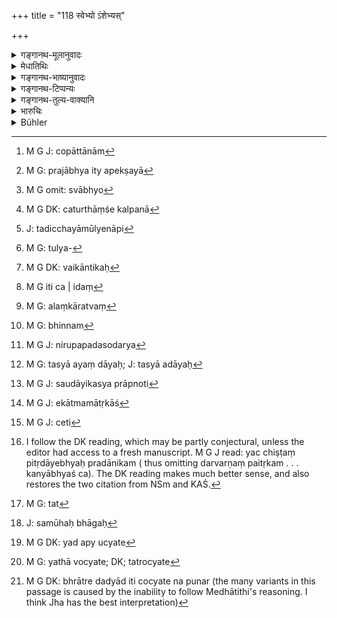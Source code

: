 +++
title = "118 स्वेभ्यो ऽंशेभ्यस्"

+++

<details><summary>गङ्गानथ-मूलानुवादः</summary>

To the maidens of the same caste, the brothers shall each severally give the fourth part of his share; those not inclined to give would be outcasts—(118)
</details>

<details><summary>मेधातिथिः</summary>

**कन्या**शब्दः प्रायो ऽनूढासु प्रयुज्यते । कानीनपुत्रः स्मृत्यन्तरे च "अप्रत्तानाम्"[^२९०] (ग्ध् २८.२४) इति पठ्यते । अतो ऽनूढायाम् अयं भाग उच्यते । 


[^२९०]:
     M G J: copāttānām

- **स्वाभ्यः** स्वजात्यपेक्षया[^२९१] **स्वाभ्यो**[^२९२] **भ्रातरः कन्याभ्यश् चतुर्भागम् **अंशं** दद्युः स्वाद् अंशात्** । यत्र बह्व्यः कन्याः सन्ति तत्र समानजातीयभ्रात्रपेक्षया चतुर्थांशकल्पना[^२९३] कर्तव्या । तथा चायम् अर्थः । त्रीन् अंशान् पुत्र आददीत चतुर्थं कन्येति । 


[^२९३]:
     M G DK: caturthāṃśe kalpanā


[^२९२]:
     M G omit: svābhyo


[^२९१]:
     M G: prajābhya ity apekṣayā

- <u>यद् अपि</u> कैश्चिद् उक्तम्- महान् उपकारः पितृकरणं कन्यानाम् अदत्तानाम्, येन जीवति पितरि तदिच्छया मूल्येनापि[^२९४] धनेन संस्क्रियन्ते, मृते त्व् अंशहरा इति ।


[^२९४]:
     J: tadicchayāmūlyenāpi

- <u>तत्पुत्रे</u> ऽपि तुल्यम्,[^२९५] वाचनिके चार्थे केयं नोदना । अथाभिप्रायः- "समाचार उद्वाहमात्रप्रयोजनं दानम्" इति, आचारो दुर्बलः स्मृतेर् इति । न चैकान्तिकः[^२९६] । अनैकान्तिकत्वे च स्मृतितो ऽयं नियमो युक्तः । 


[^२९६]:
     M G DK: vaikāntikaḥ


[^२९५]:
     M G: tulya-

- <u>यद् अपीदं</u> केनचिद् उक्तम्- उद्वाहमात्रप्रयोजनं देयम्, न च चातुर्थो भागो यथाश्रुतम् इति । 

- <u>स इदं</u>[^२९७] वाच्यः । नोद्वाहे परिमितधनदानम् अस्ति । तस्य द्वादशशतं दक्षिणेतिवत् "केवलम् आच्छाद्यालंकृतां विवाहयेत् । सौदायिकं वास्या दद्यात्" इति श्रूयते । अलंकारस् तु[^२९८] सुवर्णमणिमुक्ताप्रवालादिर् अनेकधा भिन्न[^२९९] इति । तत्र न ज्ञायते कियद् दातव्यं धनं कीदृशो वालंकार इत्य् अतश् च पर्माणार्थम् एवेदं युक्तं **स्वाद् अंशाच् चतुर्भागम्** इति । न चास्मिन्न् अर्थे शास्त्रविरोधो युक्तिविरोधो वा । 


[^२९९]:
     M G: bhinnam


[^२९८]:
     M G: alaṃkāratvaṃ


[^२९७]:
     M G iti ca | idaṃ

- स्मृत्यन्तराण्य् एवम् एव पक्षम् उपोद्बलयन्ति ।

- असंस्कृतास् तु संस्कार्या भ्रातृभिः पूर्वसंस्कृतैः ।

- भगिन्यश् च निजाद् अंशाद् दत्वांशं तु तुरीयकम् ॥ इति । (य्ध् २.१२८) 

तथा-

- आ संस्काराद् धरेद् भागं परतो बिभृयात् पतिः ॥ इति । (न्स्म् १३.२६)

अस्यायम् अर्थः । यत्र स्वल्पं धनम् अस्ति भ्रातुर् भगिन्याश् च न चतुर्भागे कन्याया भरणं भवति, तत्र समभागं कन्या हरेद् आ संस्कारात् । परतस् तु स्मृत्यन्तराच् चतुर्भागं गृह्णीयात् स्वल्पम् अपि । कथं तर्हि भरणमात्रं कुर्यात्, अत उत्क्तम् "परतो बिभृयात् पतिः" इति । 

- **भ्रातृ**ग्रहणम् सोदर्यार्थं व्याचक्षते । को ऽभिप्रायः । भ्रातृशब्दो निरुपपदः सोदर्य[^३००] एव मुख्यया वृत्त्या वर्तते । **पृथक्**वचनं च लिङ्गम् । 


[^३००]:
     M G J: nirupapadasodarya

- यस्यास् तु हि सोदर्यो नास्ति तस्या दायः[^३०१] सौदायिकं वा न प्राप्नोति[^३०२] । वैमात्रेयो दास्यतीति चेन् नासति वचनान्तरे ददात्य् अयम् । भ्रातृशब्दा एकपितृकानेकात्ममातृकाश्[^३०३] च गृह्यन्ते । पैतृष्वस्रेयादिषु तूपचाराद् वर्तत इति युक्तम् । एवम् एकशब्दस्यानेकार्थत्वं नाभ्युपगतं भवति । स्मृत्यन्तरसमाचारश् चेतः[^३०४] श्रेयान् । तत्र हि पठ्यते- "यच् छिष्टं पितृदायेभ्यः दत्वर्णं पैतृकं च यत् । भ्रातृभिस् तद् विभक्तव्यम्" (न्स्म् १३.३२) । य पित्रावश्यं दातव्यं तद् ऋक्ताद् उद्धृत्य शेषं विभजेरन्न् इत्य् अर्थः । यथा च ऋणापाकरणादि व्याह्रियते, तद्वत् कन्यादानम्, अवश्यकर्तव्यत्वात् । "कन्याभ्यश् च प्रादानिकम्"[^३०५] (कश् ३.५,२१) इति । नात्र भगिनीशब्दो भातृशब्दो वा श्रूयते । यत इयम् आशङ्का स्यात् । 


[^३०५]:
     I follow the DK reading, which may be partly conjectural, unless the editor had access to a fresh manuscript. M G J read: yac chiṣṭaṃ pitṛdāyebhyaḥ pradānikam ( thus omitting darvarṇaṃ paitṛkam . . . kanyābhyaś ca). The DK reading makes much better sense, and also restores the two citation from NSm and KAŚ.


[^३०४]:
     M G J: ceti


[^३०३]:
     M G J: ekātmamātṛkāś


[^३०२]:
     M G J: saudāyikasya prāpnoti


[^३०१]:
     M G: tasyā ayaṃ dāyaḥ; J: tasyā adāyaḥ

- यत्[^३०६] तु **पृथग्** इति तद् एकैकस्यैव समूहभागः[^३०७] सर्वाभ्य इत्य् एवम् अपि युज्यते । 


[^३०७]:
     J: samūhaḥ bhāgaḥ


[^३०६]:
     M G: tat

- <u>इदम्</u> उच्यते[^३०८] अददतां प्रत्यवायान् न तु हठाद् दाप्यन्ते । 


[^३०८]:
     M G DK: yad apy ucyate

- <u>यत</u> उच्यते **पतिताः स्युर् अदित्सव** इति । यो हि यत्र यावत्य् आंशे स्वामी स "हरेत्" इत्य् उच्यते, न पुनर् "अनेनास्मै दातव्यम्" इति । यथा नोच्यते[^३०९] भ्राता भ्रात्रे दद्याद् इति । यच् चोच्यते तत् पुनर्[^३१०] अस्वामिभ्यः ॥ ९.११८ ॥


[^३१०]:
     M G DK: bhrātre dadyād iti cocyate na punar (the many variants in this passage is caused by the inability to follow Medhātithi's reasoning. I think Jha has the best interpretation)


[^३०९]:
     M G: yathā vocyate; DK; tatrocyate
</details>

<details><summary>गङ्गानथ-भाष्यानुवादः</summary>

The term ‘*kanyā*’ is, as a rule, used in the sense of the *unmarried girl*’, as we find in the case where a son is called ‘*kānīna*’ (which means *born of a kanyā, i.e*., of an unmarried woman). In another
*Smṛti* text, ‘*anūḍhā*’ (‘unmarried’) is the actual word used. From
this it is dear that the share here laid down pertains to the unmarried girl.

‘*Of the mine caste*.’—Each of the brothers should give to the sister of the same caste as himself the fourth part of his own share. That is to say, in a case where the father has left several unmarried girls, the share allotted *to ouch of them should be the* fourth part of the portion of the brother belonging to the same caste as himself.

The upshot therefore comes to be this:—Three *parts* of the property shall be taken by the sons and the fourth part by the daughter.

Some people have held the following view:—Three parts of the property shall be taken by the sons and the fourth part by the daughter.

Others have held the following view:—“Truly a great benefit is derived by the daughter from her father:

If the father is alive they have their marriage performed at tremendous expense, and if he is dead, she obtains a share in the property.”

But the same may be said of the son also. Further, why should there be such objections against what is distinctly laid down by the words of the text?

If the idea of the objector is that, according to custom, the only benefit to which the girl is entitled is that her marriage should be performed,—then our answer is that the direct assertion of the Smṛti is infinitely more authoritative than custom. As a matter of fact however, the custom referred to is by no means universal; so that when it is only limited in scope, the right course is to adopt the course laid down in the Smṛti text.

Some people have held the view that—“all that need be given to the girl is what is necessary for her marriage, and not quite the *fourth part* as mentioned in the text”

But to such people we address the following remarks:—There is no restriction upon gifts in connection with marriage, as there is in connection with the sacrificial fee, which is fixed at¹ twelve hundred.’ The gift in connection with marriage however is not precisely fixed. For it is said.—‘The father shall marry the girl, clothed and adorned, and he may also give her a dowry;’ and as ornaments are of various kinds, made of gold, jewels, pearls, corals and such substances, it cannot be definitely ascertained how much wealth is to be given on that account, or what sort of ornament is to be given. So that even for the purpose of precisely defining what shall be given, it is only right to say that the brother shall give the fourth part of bis share. Nor does this militate against either any scriptual injunctions or reason.

This same view is supported by other *Smṛti* texts also: ‘The brothers who have already had their sacramental rites performed, should perform the same for the unmarried girls; and sisters should receive from their brother’s the fourth part of their shore’ (*Yājñavalkya* 2. 124); and again—‘Until marriage has not been performed, she shall received a share; after marriage she shall be maintained by her husband.’

What this last text means is as follows:—When the property left for the brother and the sister is small, and the fourth part of the brother’s share is not sufficient for the sister’s maintenance,—in such a case the sister shall enjoy a share equal to her brother’s, until her marriage; after which she shall receive the fourth part of the share, even though if be small. And in answer to the question as to how that, would maintain the girl, the answer is that ‘after marriage she shall be maintained by her husband.’

The term ‘brother’ in the present text has been explained as standing for the *uterine brother*. But what is the purpose of adding this explanation? As a matter of fact, the term ‘brother’ without a prefixed qualification is always directly applied to the uterine brother. And the term ‘*severally*’ in the text is also indicative of the same idea.

But in that case the girl that has no uterine brother would have to go without a share in the property; nor could there be any chance for any dowry being provided for her. It might be argued that her step-brother would provide for her. But in the absence of some other text laying down (such a gift), he may not give it

As a matter of fact however, the term ‘brother’ is found to be applied to the sons of the same father and several mothers; and it is only to cousins, maternal and paternal, that the term is applied figuratively. If this view is accepted, it saves us from the contingency of attributing several denotations to the single word ‘brother.’

The rule laid down in other Smṛti-texts also supports the allocation of shares set forth in the present text. We read there as follows—^(‘)What remains of the ancestral property, after the father’s debts have been paid off’, shall be divided; other necessary payments also being made out of it, such for instance as the gift to the unmarried girls; Here we do not find the words ‘brother’ and^(‘)sister,’ which might give rise to the doubt (as to the *uterine* or other kinds of brother being meant).

As regards the term ‘*severally*’ (in the text),—it has been added with a view to guard against the possible interpretation that the fourth part of the share of a single brother should be divided among all the sisters.

It might be argued that—“all that this means is that the brothers would incur sin by not giving out of their shares; and there is nothing to force them to give it.” Hence it is added—‘*Those not inclined to give would be outcasts*.’ A man is spoken of as^(‘)taking’ a thing only when he is its owner, and no one speaks of such a thing as^(‘)to be *given* to him;’ hence it is that no one speaks of the brothers *giving* to a brother (both being *owners*); and whenever the word^(‘)giving’ is used, it is only when the recipient is not the *owner* of the property concerned.—(118)
</details>

<details><summary>गङ्गानथ-टिप्पन्यः</summary>

‘If there are several brothers find only one sister, the former must deduct from their several shares as much money as will make up the fourth part of one brother’s share’ (Nārāyaṇa).

This verse is quoted in *Aparārka* (p. 731), which adds the following notes ‘*Svebhyoṃśebhyaḥ*’ means ‘from out of the share of one brother’; the plural number is used in view of the plurality of daughters;—‘*svāt svāt*’, the repetition is in reference to daughters of diverse castes;—thus the meaning comes to be as follows:—When a Brāhmaṇa has wives of all the four castes, and each of these has daughters, then the daughter born of the Brāhmaṇa wife is to receive the fourth part of the share accruing to the son of the Brahmaṇa wife; similarly the daughter of the Kṣatriya wife is to receive the fourth part of the share of the son of the Kṣatriya wife. This however, is not the sister’s ‘*rightful* inheritance’.

It is quoted in *Mitākṣarā* (2.124), which adds the following explanation:—The Brāhmaṇa-sons should give to the Brāhmaṇa-daughters the fourth part of the share that accrues to them in accordance with their castes,—whereby 4 parts go to the Brāhmaṇa, etc. (see verse 153 below); it does not mean that each brother should give a fourth part out of his own share; what is meant is that the daughter of a certain caste is to receive the fourth part of what is prescribed as the share of the son of that caste;—the last clause ‘*patitāḥ syuraditsavaḥ*’ indicates the obligatory character of the rule. For this same reason it is not right to hold that all that the daughter is to receive is money enough for her marriage. It goes on to add that the explanation provided by Asahāya and Medhātitha is the right one. Thus it is decided that after the father’s death, the daughter is actually *entitled* to a share.

It is quoted in *Vivādaratnākara* (p. 494), which adds the following explanation:—It does not mean that the brother should take out a fourth part of his own share and give it to his sister; what is meant is that the daughter of a certaind (certain?) caste is to receive the fourth part of what is prescribed as the share of the son of that caste; which thus is to be given to her, for the purpose of her marriage. Thus the meaning comes to be that out of the ‘four shares’ and the ‘three shares’ to which the sons of the Brāhmaṇa wife and those of the Kṣatriya wife respectively are entitled,—out of the combined total of these—a ‘fourth part’ shall be given to the daughter; so that while it is the ‘fourth part’ that is to be given, the real purpose of this gift is to enable her marriage to be performed. Such is the view of Viṣṇu, the *Kalpataru* and the *Mitākṣarā*; while Halāyadha holds the opinion that no stress is meant to be laid on the ‘fourth part’, all that is meant is that the daughter is to receive what would be needed for the performance of her marriage. And this is the view that appears to be most proper; for whatever the ‘fourth part’ may be, the performance of the marriage would be necessary in any case.

It is quoted in *Parāśaramādhava* (Vyavahāra, p. 345), which supplies the following notes:—The meaning is that the brother belonging to the Brāhmaṇa and other castes should each give to the sisters of the Brāhmaṇa and other castes, the fourth part of his own share; that is to say, (*a*) in a case where a man has only one wife, and that of the Brāhmaṇa caste, and from her he has one son and one daughter,—the son shall divide his father’s property into two parts, and having divided one of these two parts into four parts, he shall give one of these four parts to his sister and take the rest for himself;—when there are two sons and one daughter, the property shall be divided into three parts, and one of these three parts being divided into four parts, one of these four parts is to go to the daughter, and the rest the two sons shall divide between themselves;—when there is one son and two daughters, the father’s property shall be divided into three parts, and one of these three parts being divided into four parts, two of these latter parts shall be given to the two daughters, and the rest shall be taken by the son.—(*b*) But in a case where the man has left one son of the Brāhmaṇa wife and one daughter of the Kṣatriya wife,—the father’s property shall be divided into *seven* parts (‘four shares’ accruing to the Brāhmaṇa son and ‘three shares’ to the Kṣatriya son), if there be one, the ‘three shares’ (accruing to the Kṣatriya son) shall be divided into four parts, one of these four parts shall be given to the Kṣatriya daughter, the rest of the property going to the Brāhmaṇa son; where there are two Brāhmaṇa sons and one Kṣatriya daughter the father’s property is to be divided into *eleven* parts (4 shares for each of the Brāhmaṇa sons and three for the Kṣatriya if there be one), and the three parts (accruing to the Kṣatriya son) being divided into four parts, one of these four parts shall go to the *Kṣatriya* daughter, and the rest of the property shall be divided between the two Brāhmaṇa sons. On the same principle is partition to proceed when there are brothers of different castes or sisters in varying numbers; such is the explanation provided by Medhātithi, and approved by Vijñāneśwara also;—Bhāruci on the other hand holds that the ‘fourth share’ only stands for ‘such amount as may be necessary for her marriage,’ and that therefore unmarried girls have no
*right* to the inheritance as such. This same view has been held also by
the author of the *Candrikā*,—of these two views, people may accept the one that appears to be the most reasonable.

It is quoted in *Nṛsiṃhaprasāda* (Vyavahāra, p. 36a);—in
*Vivādacintāmani* (Calcutta, p. 134), which says that the meaning is
that ‘each daughter should receive the fourth part of what forms the share of a son of the same caste as himself,’ and adds that stress is not meant to be laid upon the ‘fourth part,’ what is meant is that so much should be given to her as would suffice for her marriage;—and in
*Vīramitrodaya* (Vyavahāra, 179b), which says that this does *not* mean
that ‘in the case of either form of partition among the brothers, each brother should give to the sister a fourth part of his share’; as, if there were so, if there are several brothers to a single sister, she would have a very large property,—or if there were a single brother to many sisters, he would have nothing left for himself;—all therefore that is meant is that the brother should give to the sisters just enough to suffice for her marriage—so says the Vivādaratnākara, the Vivādacintāmaṇi and the rest;—this is not right; as the text is clear on the point that by not giving to the sister the fourth part of his share, the brother incurs a sin which is quite different from that incurred in not providing for her marriage; the right explanation is that which has been provided by Medhātithi and the Mitākṣarā. (It then proceeds to quote these).

It is quoted by *Jīmūtavāhana* (Dāyabhāga, p. 114), which says that the root ‘*dā*’ used makes it clear that the sisters have no *claims* over the property.

This verse is quoted in *Mitālṣarā* (2. 119), to the effect that of the animals mentioned, if an odd one remains after partition, it is to be given to the qldest brother;—in *Madanapārijāta* (p. 686), to the same effect;—in *Aparārka* (p. 723), which explains ‘*viṣamam*’ as a number different from (not a multiple of) the number of brothers;—in
*Vivādaratnākara* (p. 498), which says that the odd animals are not to
be partitioned by being sold and the value divided, they should be taken by the eldest brother;—and in *Vyavahāramayūkha* (p. 57).
</details>

<details><summary>गङ्गानथ-तुल्य-वाक्यानि</summary>

*Viṣṇu* (18.35).—‘Unmarried daughters shall receive shares proportionate
to the sons’ shares.’

*Yājñavalkya* (2.124).—‘The brothers who have already had their
sacramental rites performed shall perform the sacraments for those brothers and sisters whose sacraments have not been performed,—after each of them has given to the sister the fourth part of their share.’

*Nārada* (13.13).—‘The rest shall take equal shares; and so shall an
unmarried sister.’

Do. (13.33-34).—‘Those brothers and sisters for whom the sacraments have not been performed by their father, must have them performed by their elder brothers, who shall defray the expenses from the paternal property. Or, if no paternal property is left, the rites shall be performed for those by the brothers previously initiated contributing the required funds from their own portions.’

*Vyāsa* (Aparārka, p. 731).—‘Those sons and daughters that have not had
their sacraments performed by the father shall have them performed by their elder brothers, who have already had their sacraments performed, out of the paternal property.’

*Kātyāyana* (Vivādaratnākara, p. 494).—‘For unmarried daughters, the
fourth part of the property has been ordained, the other three parts being for the sons.’

*Śaṅkha-Likhita* (Do., p. 495).—‘When the father's estate is being
divided, the unmarried daughter shall receive out of the estate, provision for her ornaments, marriage and dowry.’

*Arthaśāstra* (p. 33).—‘Among the brothers, those that are not settled
in life shall receive the expenses of settling, and the unmarried sisters, the expenses for their marriage,—from those brothers that are already settled in life.’

*Brhaṣpati* (25.21).—‘Should thore be younger brothers whose initiation
has not been performed, they must be initiated by the other brothers; the expenses being defrayed out of the property inherited from the father.’
</details>

<details><summary>भारुचिः</summary>

अनूढानां भगिनीनां नियमेन दानम् इदम् उच्यते, सान्तानिकादिदानवत् । "पतिताः स्युर् अदित्सवः" इति वचनात् । एतच् च स्वांशतो न समुदायतः । उद्वाहमात्रप्रयोजनं देयं स्वधर्मानुपरोधेन, न चतुर्भागो यथाश्रुतः । एवं हि बहुभ्रातृकाणाम् अल्पत्वाच् च कन्यानां धनं बहुतरम् आपद्येत, द्व्येकयोश् च भ्रात्रोर् बह्वीनां भगिनीनां दाने निर्धनत्वं प्रसज्येत । न चैतद् इष्टम्, "धर्म्या पृथक्रिया" इति वचनात् । अथ वा "प्रदद्युर् भ्रातरः पृथक्" इत्य् अत्र श्लोकपदे **पृथग्**वचनात् भिन्नमातृका एवैते सोदर्याभ्यो भगिनीभ्यः पूर्ववद् दद्युर् इति ॥ ९.११८ ॥
</details>

<details><summary>Bühler</summary>

118	But to the maiden (sisters) the brothers shall severally give (portions) out of their shares, each out of his share one-fourth part; those who refuse to give (it), will become outcasts.
</details>
